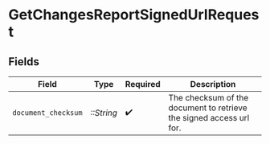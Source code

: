 # GetChangesReportSignedUrlRequest


## Fields

| Field                                                               | Type                                                                | Required                                                            | Description                                                         |
| ------------------------------------------------------------------- | ------------------------------------------------------------------- | ------------------------------------------------------------------- | ------------------------------------------------------------------- |
| `document_checksum`                                                 | *::String*                                                          | :heavy_check_mark:                                                  | The checksum of the document to retrieve the signed access url for. |